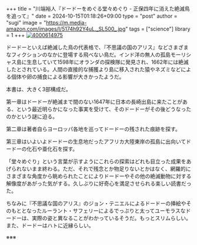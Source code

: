 +++
title = "川端裕人『ドードーをめぐる堂々めぐり - 正保四年に消えた絶滅鳥を追って』"
date = 2024-10-15T01:18:26+09:00
type = "post"
author = "sugi"
image = "https://m.media-amazon.com/images/I/5174h92Y4uL._SL500_.jpg"
tags = ["science"]
library = 1
+++
<a href="https://www.amazon.co.jp/dp/4000614975/?tag=chezsugi-22" target="_blank"><img src="https://m.media-amazon.com/images/I/5174h92Y4uL._SL500_.jpg" alt="4000614975" class="alignleft" border="0" /></a>

ドードーといえば絶滅した鳥の代表格で、『不思議の国のアリス』などさまざまなフィクションのなかに登場する飛べない鳥だ。インド洋の無人の孤島モーリシャス島に生息していて1598年にオランダの探検隊に発見され、1662年には絶滅したとされている。人間の直接的な捕獲より島に移入された猿やネズミなどによる個体や卵の捕食による影響が大きかったようだ。

本書は、大きく3部構成だ。

第一章はドードーが絶滅まで間のない1647年に日本の長崎出島に来たことがある、という最近明らかになった事実を受けて、そのドードーがその後どうなったのかという謎に迫る。

第二章は著者自らヨーロッパ各地を巡ってドードーの残された痕跡を探す。

第三章はいよいよドードーの生息地だったアフリカ大陸東岸の孤島に出向いてドードーの化石や亜化石を探す。

「堂々めぐり」という言葉が示すようにこれらの探索はどれも目立った成果をあげられないまま終わる。ただ、それで残念とか物足りないとかはなく、網羅的にさまざまな角度から眺められたことによりドードーやその他の絶滅動物に対する解像度があがった気がする。久しぶりに好奇心を満足させられる楽しい読書だった。

ちなみに『不思議な国のアリス』のジョン・テニエルによるドードーの挿絵やそのもととなったルーラント・サフェリーによるでっぷりと太ってユーモラスなドードーは、実際の姿と異なることがわかっているそうだ。もっとスリムらしい。また、ドードーはハトに近縁らしい。

※※※
